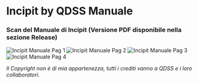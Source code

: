 # Incipit by QDSS Manuale
### Scan del Manuale di Incipit (Versione PDF disponibile nella sezione Release)


![Incipit Manuale Pag 1](https://user-images.githubusercontent.com/64761832/204029571-e1362eef-fb24-40dd-8499-ac6aa4055181.jpg)
![Incipit Manuale Pag 2](https://user-images.githubusercontent.com/64761832/204029582-ac3ee587-c1aa-4255-aaf1-72f4e877736b.jpg)
![Incipit Manuale Pag 3](https://user-images.githubusercontent.com/64761832/204029596-ff29ebd4-3d33-49b5-9e8b-da628039cbca.jpg)
![Incipit Manuale Pag 4](https://user-images.githubusercontent.com/64761832/204029605-806dc182-0d3a-40c9-8fd1-aee262436bf5.jpg)

_Il Copyright non è di mia appartenezza, tutti i crediti vanno a QDSS e i loro collaboratori._
